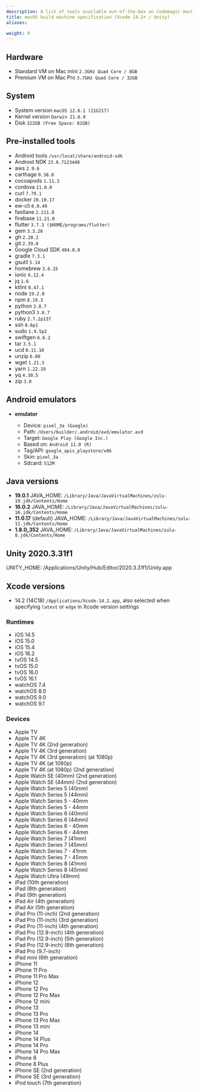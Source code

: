 ```yaml
---
description: A list of tools available out-of-the-box on Codemagic macOS build machines using Xcode version 14.2+.
title: macOS build machine specification (Xcode 14.2+ / Unity)
aliases:

weight: 9
---
```


## Hardware

- Standard VM on Mac mini `2.3GHz Quad Core / 8GB`
- Premium VM on Mac Pro `3.7GHz Quad Core / 32GB`

## System

- System version `macOS 12.6.1 (21G217)`
- Kernel version `Darwin 21.6.0`
- Disk `322GB (Free Space: 81GB)`

## Pre-installed tools

- Android tools `/usr/local/share/android-sdk`
- Android NDK `23.0.7123448`
- aws `2.9.6`
- carthage `0.38.0`
- cocoapods `1.11.3`
- cordova `11.0.0`
- curl `7.79.1`
- docker `20.10.17`
- ew-cli `0.0.49`
- fastlane `2.211.0`
- firebase `11.21.0`
- flutter `3.7.3 ($HOME/programs/flutter)`
- gem `3.3.26`
- gh `2.20.2`
- git `2.39.0`
- Google Cloud SDK `404.0.0`
- gradle `7.3.1`
- gsutil `5.14`
- homebrew `3.6.15`
- ionic `6.12.4`
- jq `1.6`
- ktlint `0.47.1`
- node `19.2.0`
- npm `8.19.3`
- python `3.8.7`
- python3 `3.8.7`
- ruby `2.7.2p137`
- ssh `8.6p1`
- sudo `1.9.5p2`
- swiftgen `6.6.2`
- tar `3.5.1`
- ucd `0.11.10`
- unzip `6.00`
- wget `1.21.3`
- yarn `1.22.19`
- yq `4.30.5`
- zip `3.0`

## Android emulators

- **emulator**

    - Device: `pixel_3a (Google)`
    - Path: `/Users/builder/.android/avd/emulator.avd`
    - Target: `Google Play (Google Inc.)`
    - Based on: `Android 11.0 (R)`
    - Tag/API: `google_apis_playstore/x86`
    - Skin: `pixel_3a`
    - Sdcard: `512M`

## Java versions

- **19.0.1** JAVA_HOME: `/Library/Java/JavaVirtualMachines/zulu-19.jdk/Contents/Home`
- **16.0.2** JAVA_HOME: `/Library/Java/JavaVirtualMachines/zulu-16.jdk/Contents/Home`
- **11.0.17** (default) JAVA_HOME: `/Library/Java/JavaVirtualMachines/zulu-11.jdk/Contents/Home`
- **1.8.0_352** JAVA_HOME: `/Library/Java/JavaVirtualMachines/zulu-8.jdk/Contents/Home`

## Unity 2020.3.31f1

UNITY_HOME: /Applications/Unity/Hub/Editor/2020.3.31f1/Unity.app

## Xcode versions

- 14.2 (14C18) `/Applications/Xcode-14.2.app`, also selected when specifying `latest` or `edge` in Xcode version settings

### Runtimes

- iOS 14.5
- iOS 15.0
- iOS 15.4
- iOS 16.2
- tvOS 14.5
- tvOS 15.0
- tvOS 16.0
- tvOS 16.1
- watchOS 7.4
- watchOS 8.0
- watchOS 9.0
- watchOS 9.1

### Devices

- Apple TV
- Apple TV 4K
- Apple TV 4K (2nd generation)
- Apple TV 4K (3rd generation)
- Apple TV 4K (3rd generation) (at 1080p)
- Apple TV 4K (at 1080p)
- Apple TV 4K (at 1080p) (2nd generation)
- Apple Watch SE (40mm) (2nd generation)
- Apple Watch SE (44mm) (2nd generation)
- Apple Watch Series 5 (40mm)
- Apple Watch Series 5 (44mm)
- Apple Watch Series 5 - 40mm
- Apple Watch Series 5 - 44mm
- Apple Watch Series 6 (40mm)
- Apple Watch Series 6 (44mm)
- Apple Watch Series 6 - 40mm
- Apple Watch Series 6 - 44mm
- Apple Watch Series 7 (41mm)
- Apple Watch Series 7 (45mm)
- Apple Watch Series 7 - 41mm
- Apple Watch Series 7 - 45mm
- Apple Watch Series 8 (41mm)
- Apple Watch Series 8 (45mm)
- Apple Watch Ultra (49mm)
- iPad (10th generation)
- iPad (8th generation)
- iPad (9th generation)
- iPad Air (4th generation)
- iPad Air (5th generation)
- iPad Pro (11-inch) (2nd generation)
- iPad Pro (11-inch) (3rd generation)
- iPad Pro (11-inch) (4th generation)
- iPad Pro (12.9-inch) (4th generation)
- iPad Pro (12.9-inch) (5th generation)
- iPad Pro (12.9-inch) (6th generation)
- iPad Pro (9.7-inch)
- iPad mini (6th generation)
- iPhone 11
- iPhone 11 Pro
- iPhone 11 Pro Max
- iPhone 12
- iPhone 12 Pro
- iPhone 12 Pro Max
- iPhone 12 mini
- iPhone 13
- iPhone 13 Pro
- iPhone 13 Pro Max
- iPhone 13 mini
- iPhone 14
- iPhone 14 Plus
- iPhone 14 Pro
- iPhone 14 Pro Max
- iPhone 8
- iPhone 8 Plus
- iPhone SE (2nd generation)
- iPhone SE (3rd generation)
- iPod touch (7th generation)

